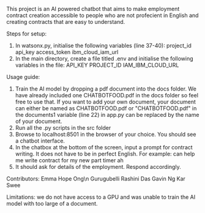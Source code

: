 This project is an AI powered chatbot that aims to make employment contract creation accessible to people who are not profecient in English and creating contracts that are easy to understand. 

Steps for setup:
1. In watsonx.py, initialise the following variables (line 37-40):
    project_id 
    api_key
    access_token
    ibm_cloud_iam_url
2. In the main directory, create a file titled .env and initialise the following variables in the file:
    API_KEY
    PROJECT_ID
    IAM_IBM_CLOUD_URL

Usage guide:
1. Train the AI model by dropping a pdf document into the docs folder. We have already included one CHATBOTFOOD.pdf in the docs folder so feel free to use that. If you want to add your own document, your document can either be named as CHATBOTFOOD.pdf or "CHATBOTFOOD.pdf" in the documents1 variable (line 22) in app.py can be replaced by the name of your document.     
2. Run all the .py scripts in the src folder
3. Browse to localhost:8501 in the browser of your choice. You should see a chatbot interface.
3. In the chatbox at the bottom of the screen, input a prompt for contract writing. It does not have to be in perfect English. For example: can help me write contract for my new part timer ah
4. It should ask for details of the employment. Respond accordingly. 

Contributors:
Emma Hope Ong\n
Gurugubelli Rashini Das
Gavin Ng Kar Swee

Limitations: we do not have access to a GPU and was unable to train the AI model with too large of a document. 
